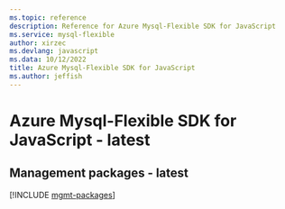```yaml
---
ms.topic: reference
description: Reference for Azure Mysql-Flexible SDK for JavaScript
ms.service: mysql-flexible
author: xirzec
ms.devlang: javascript
ms.data: 10/12/2022
title: Azure Mysql-Flexible SDK for JavaScript
ms.author: jeffish
---
```

# Azure Mysql-Flexible SDK for JavaScript - latest

## Management packages - latest
[!INCLUDE [mgmt-packages](mysql-flexible-mgmt-index.md)]